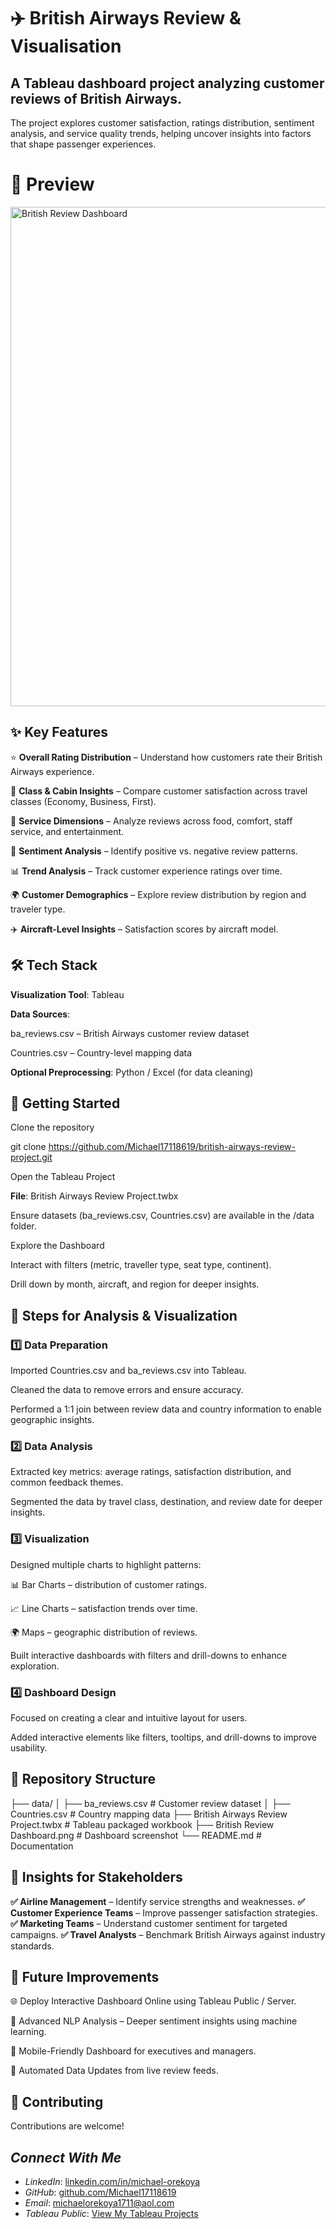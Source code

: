 # ✈️ British Airways Review & Visualisation



## A Tableau dashboard project analyzing customer reviews of British Airways.
The project explores customer satisfaction, ratings distribution, sentiment analysis, and service quality trends, helping uncover insights into factors that shape passenger experiences.

# 📸 Preview

<img width="1199" height="799" alt="British Review Dashboard" src="https://github.com/user-attachments/assets/34bac7f5-6886-4581-b92a-a1365f9c300d" />


## ✨ Key Features

⭐ **Overall Rating Distribution** – Understand how customers rate their British Airways experience.

🛫 **Class & Cabin Insights** – Compare customer satisfaction across travel classes (Economy, Business, First).

🧳 **Service Dimensions** – Analyze reviews across food, comfort, staff service, and entertainment.

💬 **Sentiment Analysis** – Identify positive vs. negative review patterns.

📊 **Trend Analysis** – Track customer experience ratings over time.

🌍 **Customer Demographics** – Explore review distribution by region and traveler type.

✈️ **Aircraft-Level Insights** – Satisfaction scores by aircraft model.


## 🛠 Tech Stack

**Visualization Tool**: Tableau

**Data Sources**:

ba_reviews.csv – British Airways customer review dataset

Countries.csv – Country-level mapping data

**Optional Preprocessing**: Python / Excel (for data cleaning)


## 🚀 Getting Started

Clone the repository

git clone https://github.com/Michael17118619/british-airways-review-project.git

Open the Tableau Project

**File**: British Airways Review Project.twbx

Ensure datasets (ba_reviews.csv, Countries.csv) are available in the /data folder.

Explore the Dashboard

Interact with filters (metric, traveller type, seat type, continent).

Drill down by month, aircraft, and region for deeper insights.


## 🔎 Steps for Analysis & Visualization

### 1️⃣ Data Preparation

Imported Countries.csv and ba_reviews.csv into Tableau.

Cleaned the data to remove errors and ensure accuracy.

Performed a 1:1 join between review data and country information to enable geographic insights.

### 2️⃣ Data Analysis

Extracted key metrics: average ratings, satisfaction distribution, and common feedback themes.

Segmented the data by travel class, destination, and review date for deeper insights.

### 3️⃣ Visualization

Designed multiple charts to highlight patterns:

📊 Bar Charts – distribution of customer ratings.

📈 Line Charts – satisfaction trends over time.

🌍 Maps – geographic distribution of reviews.

Built interactive dashboards with filters and drill-downs to enhance exploration.

### 4️⃣ Dashboard Design

Focused on creating a clear and intuitive layout for users.

Added interactive elements like filters, tooltips, and drill-downs to improve usability.


## 📂 Repository Structure

├── data/
│   ├── ba_reviews.csv         # Customer review dataset
│   ├── Countries.csv          # Country mapping data
├── British Airways Review Project.twbx   # Tableau packaged workbook
├── British Review Dashboard.png          # Dashboard screenshot
└── README.md                             # Documentation


## 📌 Insights for Stakeholders

**✅ Airline Management** – Identify service strengths and weaknesses.
**✅ Customer Experience Teams** – Improve passenger satisfaction strategies.
**✅ Marketing Teams** – Understand customer sentiment for targeted campaigns.
**✅ Travel Analysts** – Benchmark British Airways against industry standards.

## 🔮 Future Improvements

🌐 Deploy Interactive Dashboard Online using Tableau Public / Server.

🤖 Advanced NLP Analysis – Deeper sentiment insights using machine learning.

📲 Mobile-Friendly Dashboard for executives and managers.

📡 Automated Data Updates from live review feeds.

## 🤝 Contributing

Contributions are welcome!

## *Connect With Me*  
- *LinkedIn*: [linkedin.com/in/michael-orekoya](https://www.linkedin.com/in/michael-orekoya)  
- *GitHub*: [github.com/Michael17118619](https://github.com/Michael17118619)  
- *Email*: michaelorekoya1711@aol.com  
- *Tableau Public*: [View My Tableau Projects](https://public.tableau.com/app/profile/michael.orekoya/vizzes)



